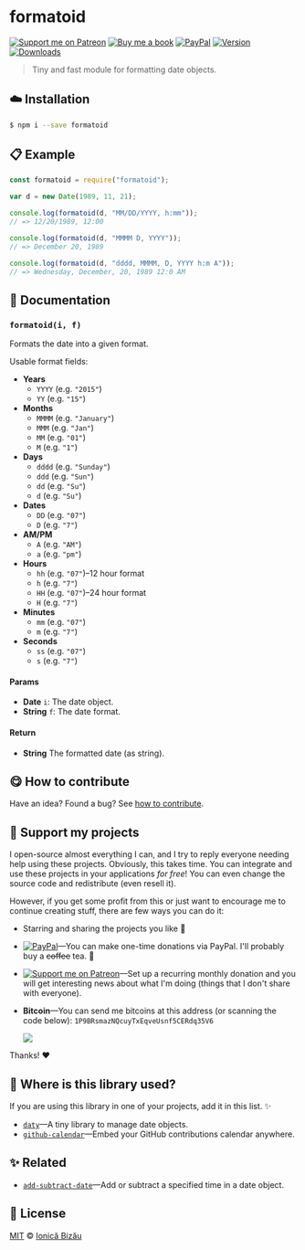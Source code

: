 
# formatoid

 [![Support me on Patreon][badge_patreon]][patreon] [![Buy me a book][badge_amazon]][amazon] [![PayPal][badge_paypal_donate]][paypal-donations] [![Version](https://img.shields.io/npm/v/formatoid.svg)](https://www.npmjs.com/package/formatoid) [![Downloads](https://img.shields.io/npm/dt/formatoid.svg)](https://www.npmjs.com/package/formatoid)

> Tiny and fast module for formatting date objects.

## :cloud: Installation

```sh
$ npm i --save formatoid
```


## :clipboard: Example



```js
const formatoid = require("formatoid");

var d = new Date(1989, 11, 21);

console.log(formatoid(d, "MM/DD/YYYY, h:mm"));
// => 12/20/1989, 12:00

console.log(formatoid(d, "MMMM D, YYYY"));
// => December 20, 1989

console.log(formatoid(d, "dddd, MMMM, D, YYYY h:m A"));
// => Wednesday, December, 20, 1989 12:0 AM
```

## :memo: Documentation


### `formatoid(i, f)`
Formats the date into a given format.

Usable format fields:

 - **Years**
     - `YYYY` (e.g. `"2015"`)
     - `YY` (e.g. `"15"`)
 - **Months**
     - `MMMM` (e.g. `"January"`)
     - `MMM` (e.g. `"Jan"`)
     - `MM` (e.g. `"01"`)
     - `M` (e.g. `"1"`)
 - **Days**
     - `dddd` (e.g. `"Sunday"`)
     - `ddd` (e.g. `"Sun"`)
     - `dd` (e.g. `"Su"`)
     - `d` (e.g. `"Su"`)
 - **Dates**
     - `DD` (e.g. `"07"`)
     - `D` (e.g. `"7"`)
 - **AM/PM**
     - `A` (e.g. `"AM"`)
     - `a` (e.g. `"pm"`)
 - **Hours**
     - `hh` (e.g. `"07"`)–12 hour format
     - `h` (e.g. `"7"`)
     - `HH` (e.g. `"07"`)–24 hour format
     - `H` (e.g. `"7"`)
 - **Minutes**
     - `mm` (e.g. `"07"`)
     - `m` (e.g. `"7"`)
 - **Seconds**
     - `ss` (e.g. `"07"`)
     - `s` (e.g. `"7"`)

#### Params
- **Date** `i`: The date object.
- **String** `f`: The date format.

#### Return
- **String** The formatted date (as string).



## :yum: How to contribute
Have an idea? Found a bug? See [how to contribute][contributing].


## :sparkling_heart: Support my projects

I open-source almost everything I can, and I try to reply everyone needing help using these projects. Obviously,
this takes time. You can integrate and use these projects in your applications *for free*! You can even change the source code and redistribute (even resell it).

However, if you get some profit from this or just want to encourage me to continue creating stuff, there are few ways you can do it:

 - Starring and sharing the projects you like :rocket:
 - [![PayPal][badge_paypal]][paypal-donations]—You can make one-time donations via PayPal. I'll probably buy a ~~coffee~~ tea. :tea:
 - [![Support me on Patreon][badge_patreon]][patreon]—Set up a recurring monthly donation and you will get interesting news about what I'm doing (things that I don't share with everyone).
 - **Bitcoin**—You can send me bitcoins at this address (or scanning the code below): `1P9BRsmazNQcuyTxEqveUsnf5CERdq35V6`

    ![](https://i.imgur.com/z6OQI95.png)

Thanks! :heart:


## :dizzy: Where is this library used?
If you are using this library in one of your projects, add it in this list. :sparkles:


 - [`daty`](https://github.com/IonicaBizau/daty#readme)—A tiny library to manage date objects.
 - [`github-calendar`](https://github.com/IonicaBizau/github-calendar#readme)—Embed your GitHub contributions calendar anywhere.

## :sparkles: Related

 - [`add-subtract-date`](https://github.com/IonicaBizau/add-subtract-date#readme)—Add or subtract a specified time in a date object.


## :scroll: License

[MIT][license] © [Ionică Bizău][website]

[badge_patreon]: http://ionicabizau.github.io/badges/patreon.svg
[badge_amazon]: http://ionicabizau.github.io/badges/amazon.svg
[badge_paypal]: http://ionicabizau.github.io/badges/paypal.svg
[badge_paypal_donate]: http://ionicabizau.github.io/badges/paypal_donate.svg
[patreon]: https://www.patreon.com/ionicabizau
[amazon]: http://amzn.eu/hRo9sIZ
[paypal-donations]: https://www.paypal.com/cgi-bin/webscr?cmd=_s-xclick&hosted_button_id=RVXDDLKKLQRJW
[donate-now]: http://i.imgur.com/6cMbHOC.png

[license]: http://showalicense.com/?fullname=Ionic%C4%83%20Biz%C4%83u%20%3Cbizauionica%40gmail.com%3E%20(https%3A%2F%2Fionicabizau.net)&year=2015#license-mit
[website]: https://ionicabizau.net
[contributing]: /CONTRIBUTING.md
[docs]: /DOCUMENTATION.md
